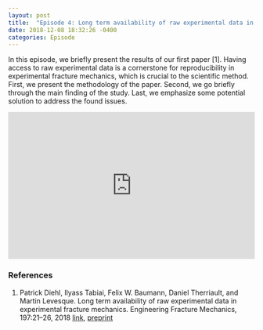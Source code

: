```yaml
---
layout: post
title:  "Episode 4: Long term availability of raw experimental data in experimental fracture mechanics "
date: 2018-12-08 18:32:26 -0400
categories: Episode
---
```


In this episode, we briefly present the results of our first paper [1]. Having access to raw experimental data is a cornerstone for reproducibility in experimental fracture mechanics, which is crucial to the scientific method. First, we present the methodology of the paper. Second, we go briefly through the main finding of the study. Last, we emphasize some potential solution to address the found issues.


<iframe width="100%" height="300" scrolling="no" frameborder="no" allow="autoplay" src="https://w.soundcloud.com/player/?url=https%3A//api.soundcloud.com/tracks/578789403&color=%23ff5500&auto_play=false&hide_related=false&show_comments=true&show_user=true&show_reposts=false&show_teaser=true&visual=true"></iframe>

### References

1. Patrick Diehl, Ilyass Tabiai, Felix W. Baumann, Daniel Therriault, and Martin Levesque. Long term availability of raw experimental data in experimental fracture mechanics. Engineering Fracture Mechanics, 197:21–26, 2018 [link](https://www.sciencedirect.com/science/article/pii/S0013794418303023), [preprint](https://arxiv.org/abs/1803.07622)
